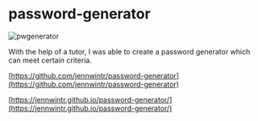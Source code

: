 # password-generator

![pwgenerator](https://github.com/jennwintr/password-generator/assets/130678001/bf4b2054-932b-4c19-8689-821a32042caa)

With the help of a tutor, I was able to create a password generator which can meet certain criteria. 

[https://github.com/jennwintr/password-generator](https://github.com/jennwintr/password-generator)

[https://jennwintr.github.io/password-generator/](https://jennwintr.github.io/password-generator/)
